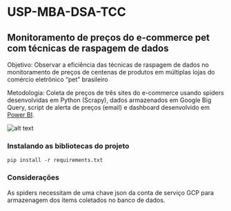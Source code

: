 # USP-MBA-DSA-TCC

## Monitoramento de preços do e-commerce pet com técnicas de raspagem de dados
Objetivo: Observar a eficiência das
técnicas de raspagem de dados no monitoramento de preços de centenas de produtos em
múltiplas lojas do comércio eletrônico “pet” brasileiro
<br>

Metodologia: Coleta de preços de três sites do e-commerce usando spiders desenvolvidas em Python (Scrapy), dados armazenados em Google Big Query, script de alerta de preços (email) e dashboard desenvolvido em [Power BI][link_dashboard].

![alt text](https://images.hindustantimes.com/img/2022/02/23/1600x900/happy_pet_1645615655162_1645615663336.jpg)

### Instalando as bibliotecas do projeto
```
pip install -r requirements.txt
```

### Considerações
As spiders necessitam de uma chave json da conta de serviço GCP para armazenagem dos items coletados no banco de dados.

<!-- Identifiers, in alphabetical order -->
[link_dashboard]: https://app.powerbi.com/view?r=eyJrIjoiNGEyNWM2ZWEtODRhZi00MDgzLWIxOGEtNjM1OWFjNThkYTQ1IiwidCI6IjdlOTNlMjg2LWIyOWEtNDQ1NC1hNDFhLWU4NDE5ZWM5ZGViNSJ9&pageName=ReportSectioncda147f013c14a100b17